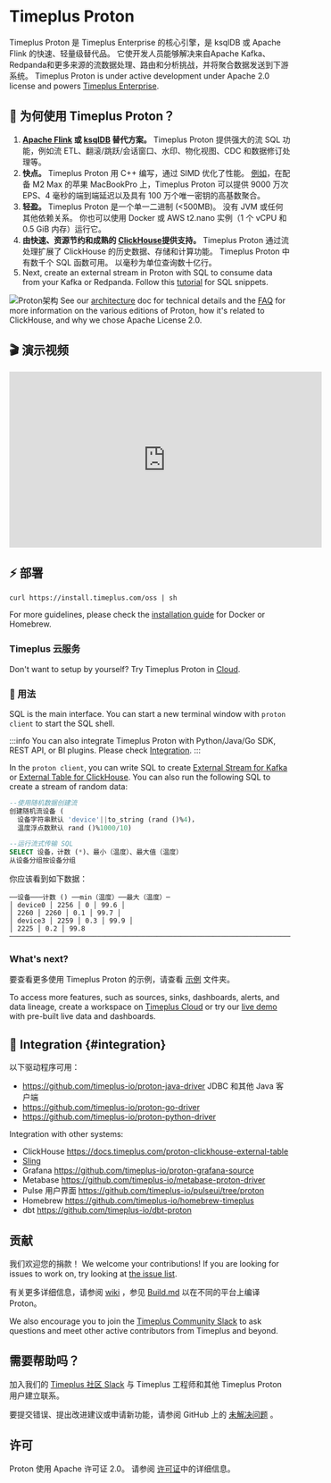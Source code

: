 # Timeplus Proton

Timeplus Proton 是 Timeplus Enterprise 的核心引擎，是 ksqlDB 或 Apache Flink 的快速、轻量级替代品。 它使开发人员能够解决来自Apache Kafka、Redpanda和更多来源的流数据处理、路由和分析挑战，并将聚合数据发送到下游系统。 Timeplus Proton is under active development under Apache 2.0 license and powers [Timeplus Enterprise](/timeplus-enterprise).

## 💪 为何使用 Timeplus Proton？

1. **[Apache Flink](https://github.com/apache/flink) 或 [ksqlDB](https://github.com/confluentinc/ksql) 替代方案。** Timeplus Proton 提供强大的流 SQL 功能，例如流 ETL、翻滚/跳跃/会话窗口、水印、物化视图、CDC 和数据修订处理等。
2. **快点。** Timeplus Proton 用 C++ 编写，通过 SIMD 优化了性能。 [例如](https://www.timeplus.com/post/scary-fast)，在配备 M2 Max 的苹果 MacBookPro 上，Timeplus Proton 可以提供 9000 万次 EPS、4 毫秒的端到端延迟以及具有 100 万个唯一密钥的高基数聚合。
3. **轻盈。** Timeplus Proton 是一个单一二进制 (\<500MB)。 没有 JVM 或任何其他依赖关系。 你也可以使用 Docker 或 AWS t2.nano 实例（1 个 vCPU 和 0.5 GiB 内存）运行它。
4. **由快速、资源节约和成熟的 [ClickHouse](https://github.com/clickhouse/clickhouse)提供支持。** Timeplus Proton 通过流处理扩展了 ClickHouse 的历史数据、存储和计算功能。 Timeplus Proton 中有数千个 SQL 函数可用。 以毫秒为单位查询数十亿行。
5. Next, create an external stream in Proton with SQL to consume data from your Kafka or Redpanda. Follow this [tutorial](proton-kafka#tutorial) for SQL snippets.

![Proton架构](/img/proton-arch.png) See our [architecture](proton-architecture) doc for technical details and the [FAQ](proton-faq) for more information on the various editions of Proton, how it's related to ClickHouse, and why we chose Apache License 2.0.

## 🎬 演示视频

<iframe width="560" height="315" src="https://www.youtube.com/embed/vi4Yl6L4_Dw?si=1Ina4LHf9CP6PqO3&amp;start=283" title="优酷视频播放器" frameborder="0" allow="accelerometer; autoplay; clipboard-write; encrypted-media; gyroscope; picture-in-picture; web-share" allowfullscreen></iframe>

## ⚡ 部署

```shell
curl https://install.timeplus.com/oss | sh
```

For more guidelines, please check the [installation guide](/install#proton) for Docker or Homebrew.

### Timeplus 云服务

Don't want to setup by yourself? Try Timeplus Proton in [Cloud](https://us-west-2.timeplus.cloud/).

### 🔎 用法

SQL is the main interface. You can start a new terminal window with `proton client` to start the SQL shell.

:::info
You can also integrate Timeplus Proton with Python/Java/Go SDK, REST API, or BI plugins. Please check [Integration](#integration).
:::

In the `proton client`, you can write SQL to create [External Stream for Kafka](/proton-kafka) or [External Table for ClickHouse](/proton-clickhouse-external-table). You can also run the following SQL to create a stream of random data:

```sql
--使用随机数据创建流
创建随机流设备 (
  设备字符串默认 'device'||to_string (rand ()%4)，
  温度浮点数默认 rand ()%1000/10)
```

```sql
--运行流式传输 SQL
SELECT 设备，计数 (*)、最小（温度）、最大值（温度）
从设备分组按设备分组
```

你应该看到如下数据：

```
──设备───计数 () ──min（温度）──最大（温度）─
│ device0 │ 2256 │ 0 │ 99.6 │
│ 2260 │ 2260 │ 0.1 │ 99.7 │
│ device3 │ 2259 │ 0.3 │ 99.9 │
│ 2225 │ 0.2 │ 99.8 ──────────────────────────────────────────────────────────────────────────────────────────────────

```

### What's next?

要查看更多使用 Timeplus Proton 的示例，请查看 [示例](https://github.com/timeplus-io/proton/tree/develop/examples) 文件夹。

To access more features, such as sources, sinks, dashboards, alerts, and data lineage, create a workspace on [Timeplus Cloud](https://us-west-2.timeplus.cloud) or try our [live demo](https://demo.timeplus.cloud) with pre-built live data and dashboards.

## 🧩 Integration {#integration}

以下驱动程序可用：

- https://github.com/timeplus-io/proton-java-driver JDBC 和其他 Java 客户端
- https://github.com/timeplus-io/proton-go-driver
- https://github.com/timeplus-io/proton-python-driver

Integration with other systems:

- ClickHouse https://docs.timeplus.com/proton-clickhouse-external-table
- [Sling](/sling)
- Grafana https://github.com/timeplus-io/proton-grafana-source
- Metabase https://github.com/timeplus-io/metabase-proton-driver
- Pulse 用户界面 https://github.com/timeplus-io/pulseui/tree/proton
- Homebrew https://github.com/timeplus-io/homebrew-timeplus
- dbt https://github.com/timeplus-io/dbt-proton

## 贡献

我们欢迎您的捐款！ We welcome your contributions! If you are looking for issues to work on, try looking at [the issue list](https://github.com/timeplus-io/proton/issues).

有关更多详细信息，请参阅 [wiki](https://github.com/timeplus-io/proton/wiki/Contributing) ，参见 [Build.md](https://github.com/timeplus-io/proton/blob/develop/BUILD.md) 以在不同的平台上编译 Proton。

We also encourage you to join the [Timeplus Community Slack](https://timeplus.com/slack) to ask questions and meet other active contributors from Timeplus and beyond.

## 需要帮助吗？

加入我们的 [Timeplus 社区 Slack](https://timeplus.com/slack) 与 Timeplus 工程师和其他 Timeplus Proton 用户建立联系。

要提交错误、提出改进建议或申请新功能，请参阅 GitHub 上的 [未解决问题](https://github.com/timeplus-io/proton/issues) 。

## 许可

Proton 使用 Apache 许可证 2.0。 请参阅 [许可证](https://github.com/timeplus-io/proton/blob/master/LICENSE)中的详细信息。

